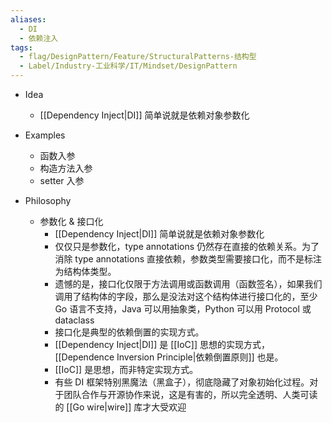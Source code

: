 ```yaml
---
aliases:
  - DI
  - 依赖注入
tags:
  - flag/DesignPattern/Feature/StructuralPatterns-结构型
  - Label/Industry-工业科学/IT/Mindset/DesignPattern
---
```


- Idea
    - [[Dependency Inject|DI]] 简单说就是依赖对象参数化

- Examples
    - 函数入参
    - 构造方法入参
    - setter 入参

- Philosophy
    - 参数化 & 接口化
        - [[Dependency Inject|DI]] 简单说就是依赖对象参数化
        - 仅仅只是参数化，type annotations 仍然存在直接的依赖关系。为了消除 type annotations 直接依赖，参数类型需要接口化，而不是标注为结构体类型。
        - 遗憾的是，接口化仅限于方法调用或函数调用（函数签名），如果我们调用了结构体的字段，那么是没法对这个结构体进行接口化的，至少 Go 语言不支持，Java 可以用抽象类，Python 可以用 Protocol 或 dataclass
        - 接口化是典型的依赖倒置的实现方式。
        - [[Dependency Inject|DI]] 是 [[IoC]] 思想的实现方式，[[Dependence Inversion Principle|依赖倒置原则]] 也是。
        - [[IoC]] 是思想，而非特定实现方式。
        - 有些 DI 框架特别黑魔法（黑盒子），彻底隐藏了对象初始化过程。对于团队合作与开源协作来说，这是有害的，所以完全透明、人类可读的 [[Go wire|wire]] 库才大受欢迎
